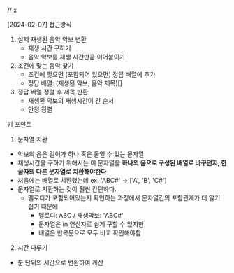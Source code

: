 // x

[2024-02-07] 접근방식

1. 실제 재생된 음악 악보 변환
   - 재생 시간 구하기
   - 음악 악보를 재생 시간만큼 이어붙이기
2. 조건에 맞는 음악 찾기
   - 조건에 맞으면 (포함되어 있으면) 정답 배열에 추가
   - 정답 배열: (재생된 악보, 음악 제목)[]
3. 정답 배열 정렬 후 제목 반환
   - 재생된 악보의 재생시간이 긴 순서
   - 안정 정렬

키 포인트

1. 문자열 치환

- 악보의 음은 길이가 하나 혹은 둘일 수 있는 문자열
- 재생시간을 구하기 위해서는 이 문자열을 **하나의 음으로 구성된 배열로 바꾸던지, 한 글자의 다른 문자열로 치환해야한다**
- 처음에는 배열로 치환했는데 ex. 'ABC#' -> ['A', 'B', 'C#']
- 문자열로 치환하는 것이 훨씬 간단하다.
  - 멜로디가 포함되어있는지 확인하는 과정에서 문자열간의 포함관계가 더 알기 쉽기 때문에
    - 멜로디: ABC / 재생악보: 'ABC#'
    - 문자열은 in 연산자로 쉽게 구할 수 있지만
    - 배열은 반복문으로 모두 비교 확인해야함

2. 시간 다루기

- 분 단위의 시간으로 변환하여 계산

